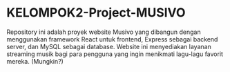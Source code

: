# KELOMPOK2-Project-MUSIVO
Repository ini adalah proyek website Musivo yang dibangun dengan menggunakan framework React untuk frontend, Express sebagai backend server, dan MySQL sebagai database. Website ini menyediakan layanan streaming musik bagi para pengguna yang ingin menikmati lagu-lagu favorit mereka. (Mungkin?)
